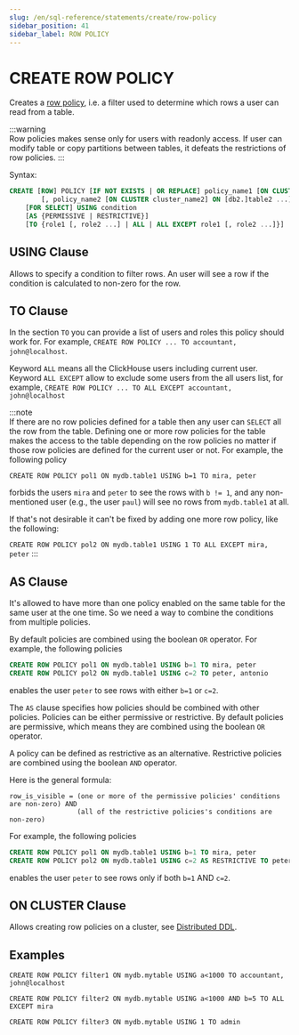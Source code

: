 ```yaml
---
slug: /en/sql-reference/statements/create/row-policy
sidebar_position: 41
sidebar_label: ROW POLICY
---
```


# CREATE ROW POLICY

Creates a [row policy](../../../operations/access-rights.md#row-policy-management), i.e. a filter used to determine which rows a user can read from a table.

:::warning    
Row policies makes sense only for users with readonly access. If user can modify table or copy partitions between tables, it defeats the restrictions of row policies.
:::

Syntax:

``` sql
CREATE [ROW] POLICY [IF NOT EXISTS | OR REPLACE] policy_name1 [ON CLUSTER cluster_name1] ON [db1.]table1
        [, policy_name2 [ON CLUSTER cluster_name2] ON [db2.]table2 ...]
    [FOR SELECT] USING condition
    [AS {PERMISSIVE | RESTRICTIVE}]
    [TO {role1 [, role2 ...] | ALL | ALL EXCEPT role1 [, role2 ...]}]
```

## USING Clause

Allows to specify a condition to filter rows. An user will see a row if the condition is calculated to non-zero for the row.

## TO Clause

In the section `TO` you can provide a list of users and roles this policy should work for. For example, `CREATE ROW POLICY ... TO accountant, john@localhost`.

Keyword `ALL` means all the ClickHouse users including current user. Keyword `ALL EXCEPT` allow to exclude some users from the all users list, for example, `CREATE ROW POLICY ... TO ALL EXCEPT accountant, john@localhost`

:::note    
If there are no row policies defined for a table then any user can `SELECT` all the row from the table. Defining one or more row policies for the table makes the access to the table depending on the row policies no matter if those row policies are defined for the current user or not. For example, the following policy

`CREATE ROW POLICY pol1 ON mydb.table1 USING b=1 TO mira, peter`

forbids the users `mira` and `peter` to see the rows with `b != 1`, and any non-mentioned user (e.g., the user `paul`) will see no rows from `mydb.table1` at all.

If that's not desirable it can't be fixed by adding one more row policy, like the following:

`CREATE ROW POLICY pol2 ON mydb.table1 USING 1 TO ALL EXCEPT mira, peter`
:::

## AS Clause

It's allowed to have more than one policy enabled on the same table for the same user at the one time. So we need a way to combine the conditions from multiple policies.

By default policies are combined using the boolean `OR` operator. For example, the following policies

``` sql
CREATE ROW POLICY pol1 ON mydb.table1 USING b=1 TO mira, peter
CREATE ROW POLICY pol2 ON mydb.table1 USING c=2 TO peter, antonio
```

enables the user `peter` to see rows with either `b=1` or `c=2`.

The `AS` clause specifies how policies should be combined with other policies. Policies can be either permissive or restrictive. By default policies are permissive, which means they are combined using the boolean `OR` operator.

A policy can be defined as restrictive as an alternative. Restrictive policies are combined using the boolean `AND` operator.

Here is the general formula:

```
row_is_visible = (one or more of the permissive policies' conditions are non-zero) AND
                 (all of the restrictive policies's conditions are non-zero)
```

For example, the following policies

``` sql
CREATE ROW POLICY pol1 ON mydb.table1 USING b=1 TO mira, peter
CREATE ROW POLICY pol2 ON mydb.table1 USING c=2 AS RESTRICTIVE TO peter, antonio
```

enables the user `peter` to see rows only if both `b=1` AND `c=2`.

## ON CLUSTER Clause

Allows creating row policies on a cluster, see [Distributed DDL](../../../sql-reference/distributed-ddl.md).


## Examples

`CREATE ROW POLICY filter1 ON mydb.mytable USING a<1000 TO accountant, john@localhost`

`CREATE ROW POLICY filter2 ON mydb.mytable USING a<1000 AND b=5 TO ALL EXCEPT mira`

`CREATE ROW POLICY filter3 ON mydb.mytable USING 1 TO admin`
